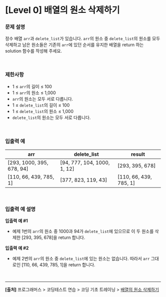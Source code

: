# [Level 0] 배열의 원소 삭제하기

### 문제 설명
정수 배열 `arr`과 `delete_list`가 있습니다. `arr`의 원소 중 `delete_list`의 원소를 모두 삭제하고 남은 원소들은 기존의 `arr`에 있던 순서를 유지한 배열을 return 하는 solution 함수를 작성해 주세요.

<br>

### 제한사항
* 1 ≤ `arr`의 길이 ≤ 100
* 1 ≤ `arr`의 원소 ≤ 1,000
* `arr`의 원소는 모두 서로 다릅니다.
* 1 ≤ `delete_list`의 길이 ≤ 100
* 1 ≤ `delete_list`의 원소 ≤ 1,000
* `delete_list`의 원소는 모두 서로 다릅니다.

<br>

### 입출력 예
|arr|delete_list|result|
|---|-----------|------|
|[293, 1000, 395, 678, 94]|[94, 777, 104, 1000, 1, 12]|[293, 395, 678]|
|[110, 66, 439, 785, 1]|[377, 823, 119, 43]|[110, 66, 439, 785, 1]|

<br>

### 입출력 예 설명
**입출력 예 #1**
* 예제 1번의 `arr`의 원소 중 1000과 94가 `delete_list`에 있으므로 이 두 원소를 삭제한 [293, 395, 678]을 return 합니다.

**입출력 예 #2**
* 예제 2번의 `arr`의 원소 중 `delete_list`에 있는 원소는 없습니다. 따라서 `arr` 그대로인 [110, 66, 439, 785, 1]을 return 합니다.

<br>

---
**[출처]** 프로그래머스 > 코딩테스트 연습 > 코딩 기초 트레이닝 > [배열의 원소 삭제하기](https://school.programmers.co.kr/learn/courses/30/lessons/181844)